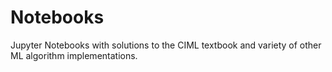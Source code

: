 # Notebooks
Jupyter Notebooks with solutions to the CIML textbook and variety of other ML algorithm implementations.
